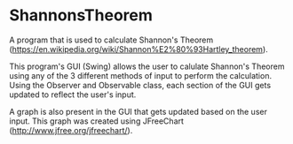 # ShannonsTheorem
A program that is used to calculate Shannon's Theorem (https://en.wikipedia.org/wiki/Shannon%E2%80%93Hartley_theorem).

This program's GUI (Swing) allows the user to calulate Shannon's Theorem using any of the 3 different methods of input to perform the calculation. Using the Observer and Observable class, each section of the GUI gets updated to reflect the user's input. 

A graph is also present in the GUI that gets updated based on the user input. This graph was created using 
JFreeChart (http://www.jfree.org/jfreechart/). 
